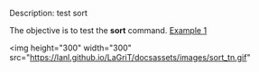 Description: test sort

The objective is to test the **sort** command.
[Example 1](description_sort.md)

<img height="300" width="300" src="https://lanl.github.io/LaGriT/docsassets/images/sort_tn.gif" 
